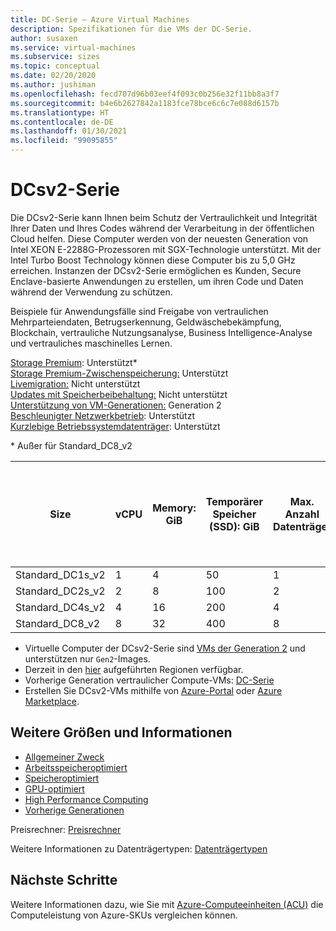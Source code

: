 ```yaml
---
title: DC-Serie – Azure Virtual Machines
description: Spezifikationen für die VMs der DC-Serie.
author: susaxen
ms.service: virtual-machines
ms.subservice: sizes
ms.topic: conceptual
ms.date: 02/20/2020
ms.author: jushiman
ms.openlocfilehash: fecd707d96b03eef4f093c0b256e32f11bb8a3f7
ms.sourcegitcommit: b4e6b2627842a1183fce78bce6c6c7e088d6157b
ms.translationtype: HT
ms.contentlocale: de-DE
ms.lasthandoff: 01/30/2021
ms.locfileid: "99095855"
---
```

# <a name="dcsv2-series"></a>DCsv2-Serie


Die DCsv2-Serie kann Ihnen beim Schutz der Vertraulichkeit und Integrität Ihrer Daten und Ihres Codes während der Verarbeitung in der öffentlichen Cloud helfen. Diese Computer werden von der neuesten Generation von Intel XEON E-2288G-Prozessoren mit SGX-Technologie unterstützt. Mit der Intel Turbo Boost Technology können diese Computer bis zu 5,0 GHz erreichen. Instanzen der DCsv2-Serie ermöglichen es Kunden, Secure Enclave-basierte Anwendungen zu erstellen, um ihren Code und Daten während der Verwendung zu schützen.

Beispiele für Anwendungsfälle sind Freigabe von vertraulichen Mehrparteiendaten, Betrugserkennung, Geldwäschebekämpfung, Blockchain, vertrauliche Nutzungsanalyse, Business Intelligence-Analyse und vertrauliches maschinelles Lernen.

[Storage Premium](premium-storage-performance.md): Unterstützt*<br>
[Storage Premium-Zwischenspeicherung:](premium-storage-performance.md) Unterstützt<br>
[Livemigration:](maintenance-and-updates.md) Nicht unterstützt<br>
[Updates mit Speicherbeibehaltung:](maintenance-and-updates.md) Nicht unterstützt<br>
[Unterstützung von VM-Generationen:](generation-2.md) Generation 2<br>
[Beschleunigter Netzwerkbetrieb](../virtual-network/create-vm-accelerated-networking-cli.md): Unterstützt<br>
[Kurzlebige Betriebssystemdatenträger](ephemeral-os-disks.md): Unterstützt <br>

\* Außer für Standard_DC8_v2

| Size             | vCPU | Memory: GiB | Temporärer Speicher (SSD): GiB | Max. Anzahl Datenträger | Maximaler Durchsatz (Cache und temporärer Speicher): IOPS/MBps (Cachegröße in GiB) | Maximale Anzahl NICs/Erwartete Netzwerkbandbreite (MBit/s) | EPC-Speicher (MiB) |
|------------------|------|-------------|------------------------|----------------|-------------------------------------------------------------------------|----------------------------------------------|---------------------|
| Standard_DC1s_v2 | 1    | 4           | 50                     | 1              | 2\.000/16                                                                                               | 2   | 28                                      |
| Standard_DC2s_v2 | 2    | 8           | 100                    | 2              | 4\.000/32                                                                                               | 2  | 56                                          |
| Standard_DC4s_v2 | 4    | 16          | 200                    | 4              | 8\.000/64                                                                                               | 2  | 112                                          |
| Standard_DC8_v2  | 8   | 32          | 400                    | 8              | 16.000/128                                                                                         | 2   | 168                                         |

- Virtuelle Computer der DCsv2-Serie sind [VMs der Generation 2](./generation-2.md#creating-a-generation-2-vm) und unterstützen nur `Gen2`-Images.
- Derzeit in den [hier](https://azure.microsoft.com/global-infrastructure/services/?products=virtual-machines&regions=all) aufgeführten Regionen verfügbar.
- Vorherige Generation vertraulicher Compute-VMs: [DC-Serie](sizes-previous-gen.md#preview-dc-series)
- Erstellen Sie DCsv2-VMs mithilfe von [Azure-Portal](./linux/quick-create-portal.md) oder [Azure Marketplace](https://azuremarketplace.microsoft.com/marketplace/apps/microsoft-azure-compute.acc-virtual-machine-v2?tab=overview).



## <a name="other-sizes-and-information"></a>Weitere Größen und Informationen

- [Allgemeiner Zweck](sizes-general.md)
- [Arbeitsspeicheroptimiert](sizes-memory.md)
- [Speicheroptimiert](sizes-storage.md)
- [GPU-optimiert](sizes-gpu.md)
- [High Performance Computing](sizes-hpc.md)
- [Vorherige Generationen](sizes-previous-gen.md)

Preisrechner: [Preisrechner](https://azure.microsoft.com/pricing/calculator/)

Weitere Informationen zu Datenträgertypen: [Datenträgertypen](./disks-types.md#ultra-disk)

## <a name="next-steps"></a>Nächste Schritte

Weitere Informationen dazu, wie Sie mit [Azure-Computeeinheiten (ACU)](acu.md) die Computeleistung von Azure-SKUs vergleichen können.
